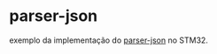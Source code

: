 # parser-json

exemplo da implementação do [parser-json](https://github.com/udp/json-parser) no STM32.